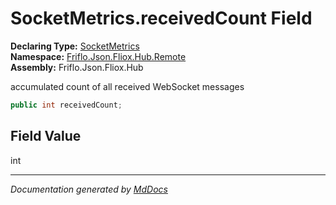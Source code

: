 ﻿<!--  
  <auto-generated>   
    The contents of this file were generated by a tool.  
    Changes to this file may be list if the file is regenerated  
  </auto-generated>   
-->

# SocketMetrics.receivedCount Field

**Declaring Type:** [SocketMetrics](../index.md)  
**Namespace:** [Friflo.Json.Fliox.Hub.Remote](../../index.md)  
**Assembly:** Friflo.Json.Fliox.Hub

 accumulated count of all received WebSocket messages 

```csharp
public int receivedCount;
```

## Field Value

int

___

*Documentation generated by [MdDocs](https://github.com/ap0llo/mddocs)*
